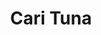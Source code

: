 ---
title: Cari Tuna
impact: 16,000K
donated: $0.8B
netWorth: $5.5B
layout: person
donations:
  - date: 2023-01-10
    amount: $100M
    charity: Open Philanthropy Project
    reference: https://www.openphilanthropy.org/grants/
  - date: 2021-12-01
    amount: $45M
    charity: Center for Health Security
    reference: https://www.centerforhealthsecurity.org/who-we-are/
  - date: 2019-08-15
    amount: $30M
    charity: 80,000 Hours
    reference: https://80000hours.org/about/impact-and-strategy/
---